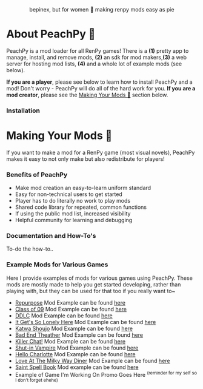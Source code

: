 <div align="center">
bepinex, but for women 🍑 making renpy mods easy as pie
</div>

# About PeachPy 🍰

PeachPy is a mod loader for all RenPy games! There is a **(1)** pretty app to manage, install, and remove mods, **(2)** an sdk for mod makers,**(3)** a web server for hosting mod lists, **(4)** and a whole lot of example mods (see below).

**If you are a player**, please see below to learn how to install PeachPy and a mod! Don't worry - PeachPy will do all of the hard work for you. **If you are a mod creator**, please see the [Making Your Mods 🍳](#making-your-mods-) section below.

### Installation


# Making Your Mods 🍳

If you want to make a mod for a RenPy game (most visual novels), PeachPy makes it easy to not only make but also redistribute for players!

### Benefits of PeachPy
- Make mod creation an easy-to-learn uniform standard
- Easy for non-technical users to get started
- Player has to do literally no work to play mods
- Shared code library for repeated, common functions
- If using the public mod list, increased visibility
- Helpful community for learning and debugging

### Documentation and How-To's
To-do the how-to..

### Example Mods for Various Games
Here I provide examples of mods for various games using PeachPy. These mods are mostly made to help you get started developing, rather than playing with, but they can be used for that too if you really want to~
- [Repurpose]() Mod Example can be found [here]()
- [Class of 09]() Mod Example can be found [here]()
- [DDLC]() Mod Example can be found [here]()
- [It Get's So Lonely Here]() Mod Example can be found [here]()
- [Katwa Shoujo]() Mod Example can be found [here]()
- [Bad End Theather]() Mod Example can be found [here]()
- [Killer Chat!]() Mod Example can be found [here]()
- [Shut-in Vampire]() Mod Example can be found [here]()
- [Hello Charlotte]() Mod Example can be found [here]()
- [Love At The Milky Way Diner]() Mod Example can be found [here]()
- [Saint Spell Book]() Mod example can be found [here]()
- Example of Game I'm Working On Promo Goes Here <sup>(reminder for my self so I don't forget ehehe)</sup>